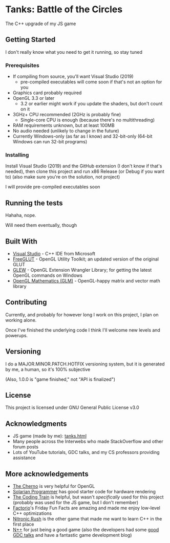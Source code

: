 # Tanks: Battle of the Circles

The C++ upgrade of my JS game

## Getting Started

I don't really know what you need to get it running, so stay tuned

### Prerequisites

* If compiling from source, you'll want Visual Studio (2019)
    * pre-compiled executables will come soon if that's not an option for you
* Graphics card probably required
* OpenGL 3.3 or later
    * 3.2 or earlier might work if you update the shaders, but don't count on it
* 3GHz+ CPU recommended (2GHz is probably fine)
    * Single-core CPU is enough (because there's no multithreading)
* RAM requirements unknown, but at least 100MB
* No audio needed (unlikely to change in the future)
* Currently Windows-only (as far as I know) and 32-bit-only (64-bit Windows can run 32-bit programs)

### Installing

Install Visual Studio (2019) and the GitHub extension (I don't know if that's needed), then clone this project and run x86 Release (or Debug if you want to) (also make sure you're on the solution, not project)

I will provide pre-compiled executables soon

## Running the tests

Hahaha, nope.

Will need them eventually, though

## Built With

* [Visual Studio](https://visualstudio.microsoft.com/) - C++ IDE from Microsoft
* [FreeGLUT](http://freeglut.sourceforge.net/) - OpenGL Utility Toolkit; an updated version of the original GLUT
* [GLEW](http://glew.sourceforge.net/) - OpenGL Extension Wrangler Library; for getting the latest OpenGL commands on Windows
* [OpenGL Mathematics (GLM)](https://github.com/g-truc/glm) - OpenGL-happy matrix and vector math library

## Contributing

Currently, and probably for however long I work on this project, I plan on working alone.

Once I've finished the underlying code I think I'll welcome new levels and powerups.

## Versioning

I do a MAJOR.MINOR.PATCH.HOTFIX versioning system, but it is generated by me, a human, so it's 100% subjective

(Also, 1.0.0 is "game finished," not "API is finalized")

## License

This project is licensed under GNU General Public License v3.0

## Acknowledgments

* JS game (made by me): [tanks.html](https://uncreativeusername.neocities.org/tanks.html)
* Many people across the Interwebs who made StackOverflow and other forum posts
* Lots of YouTube tutorials, GDC talks, and my CS professors providing assistance

## More acknowledgements

* [The Cherno](https://www.youtube.com/user/TheChernoProject/videos) is very helpful for OpenGL
* [Solarian Programmer](https://solarianprogrammer.com/) has good starter code for hardware rendering
* [The Coding Train](https://www.youtube.com/user/shiffman/videos) is helpful, but wasn't *specifically* used for this project (probably was used for the JS game, but I don't remember)
* [Factorio](https://www.factorio.com/)'s Friday Fun Facts are amazing and made me enjoy low-level C++ optimizations
* [Nitronic Rush](http://nitronic-rush.com/) is the other game that made me want to learn C++ in the first place
* [N++](http://www.nplusplus.org/) for just being a good game (also the developers had some [good GDC talks](https://www.youtube.com/watch?v=VZ4xevskMCI) and have a fantastic game development blog)
